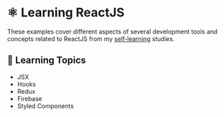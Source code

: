 # :atom_symbol: Learning ReactJS

These examples cover different aspects of several development tools and concepts related to ReactJS from my [self-learning](https://github.com/DanielBrito/self-learning) studies.

## 📑 Learning Topics

- JSX
- Hooks
- Redux
- Firebase
- Styled Components